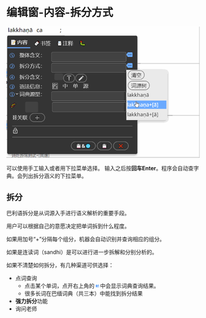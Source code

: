 # 编辑窗-内容-拆分方式

![拆分方式](imgs/edit_win-03.gif)

可以使用手工输入或者用下拉菜单选择。
输入之后按**回车Enter**。程序会自动查字典。会列出拆分涵义的下拉菜单。

## 拆分
巴利语拆分是从词源入手进行语义解析的重要手段。

用户可以根据自己的意愿决定把单词拆到什么程度。

如果用加号“+”分隔每个组分，机器会自动识别并查询相应的组分。

如果是连读词（sandhi）是可以进行进一步拆解和分别分析的。

如果不清楚如何拆分，有几种渠道可供选择：
- 点词查询
  - 点击某个单词，点开右上角的<svg id="icon_dict" viewBox="0 0 32 32" style='fill:#6baaff;height: 10px; width: 15px;'><g transform="translate(-4 -4)"><path class="a" d="M24.4,2,17.9,7.85v14.3l6.5-5.85V2M8.15,5.9A12.09,12.09,0,0,0,1,7.85V26.908a.7.7,0,0,0,.65.65c.13,0,.195-.091.325-.091A15.85,15.85,0,0,1,8.15,26.05,12.09,12.09,0,0,1,15.3,28a15.659,15.659,0,0,1,7.15-1.95,13.241,13.241,0,0,1,6.175,1.378.565.565,0,0,0,.325.039.7.7,0,0,0,.65-.65V7.85A8.867,8.867,0,0,0,27,6.55V24.1a15.106,15.106,0,0,0-4.55-.65A15.659,15.659,0,0,0,15.3,25.4V7.85A12.09,12.09,0,0,0,8.15,5.9Z" transform="translate(5 4)"></path></g></svg>中会显示词典查询结果。
  - 很多长词在巴缅词典（共三本）中能找到拆分结果
- **强力拆分**功能
- 询问老师